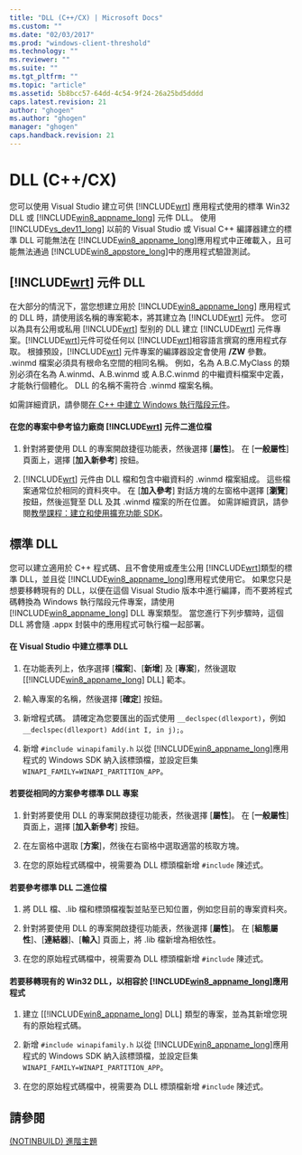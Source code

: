 ```yaml
---
title: "DLL (C++/CX) | Microsoft Docs"
ms.custom: ""
ms.date: "02/03/2017"
ms.prod: "windows-client-threshold"
ms.technology: ""
ms.reviewer: ""
ms.suite: ""
ms.tgt_pltfrm: ""
ms.topic: "article"
ms.assetid: 5b8bcc57-64dd-4c54-9f24-26a25bd5dddd
caps.latest.revision: 21
author: "ghogen"
ms.author: "ghogen"
manager: "ghogen"
caps.handback.revision: 21
---
```

# DLL (C++/CX)
您可以使用 Visual Studio 建立可供 [!INCLUDE[wrt](../cppcx/includes/wrt-md.md)] 應用程式使用的標準 Win32 DLL 或 [!INCLUDE[win8_appname_long](../cppcx/includes/win8-appname-long-md.md)] 元件 DLL。 使用 [!INCLUDE[vs_dev11_long](../cppcx/includes/vs-dev11-long-md.md)] 以前的 Visual Studio 或 Visual C\+\+ 編譯器建立的標準 DLL 可能無法在 [!INCLUDE[win8_appname_long](../cppcx/includes/win8-appname-long-md.md)]應用程式中正確載入，且可能無法通過 [!INCLUDE[win8_appstore_long](../cppcx/includes/win8-appstore-long-md.md)]中的應用程式驗證測試。  
  
## [!INCLUDE[wrt](../cppcx/includes/wrt-md.md)] 元件 DLL  
 在大部分的情況下，當您想建立用於 [!INCLUDE[win8_appname_long](../cppcx/includes/win8-appname-long-md.md)] 應用程式的 DLL 時，請使用該名稱的專案範本，將其建立為 [!INCLUDE[wrt](../cppcx/includes/wrt-md.md)] 元件。 您可以為具有公用或私用 [!INCLUDE[wrt](../cppcx/includes/wrt-md.md)] 型别的 DLL 建立 [!INCLUDE[wrt](../cppcx/includes/wrt-md.md)] 元件專案。[!INCLUDE[wrt](../cppcx/includes/wrt-md.md)]元件可從任何以 [!INCLUDE[wrt](../cppcx/includes/wrt-md.md)]相容語言撰寫的應用程式存取。 根據預設，[!INCLUDE[wrt](../cppcx/includes/wrt-md.md)] 元件專案的編譯器設定會使用 **\/ZW** 參數。 .winmd 檔案必須具有根命名空間的相同名稱。 例如，名為 A.B.C.MyClass 的類別必須在名為 A.winmd、A.B.winmd 或 A.B.C.winmd 的中繼資料檔案中定義，才能執行個體化。 DLL 的名稱不需符合 .winmd 檔案名稱。  
  
 如需詳細資訊，請參閱[在 C\+\+ 中建立 Windows 執行階段元件](../Topic/Creating%20Windows%20Runtime%20Components%20in%20C++.md)。  
  
#### 在您的專案中參考協力廠商 [!INCLUDE[wrt](../cppcx/includes/wrt-md.md)] 元件二進位檔  
  
1.  針對將要使用 DLL 的專案開啟捷徑功能表，然後選擇 \[**屬性**\]。 在 \[**一般屬性**\] 頁面上，選擇 \[**加入新參考**\] 按鈕。  
  
2.  [!INCLUDE[wrt](../cppcx/includes/wrt-md.md)] 元件由 DLL 檔和包含中繼資料的 .winmd 檔案組成。 這些檔案通常位於相同的資料夾中。 在 \[**加入參考**\] 對話方塊的左窗格中選擇 \[**瀏覽**\] 按鈕，然後巡覽至 DLL 及其 .winmd 檔案的所在位置。 如需詳細資訊，請參閱[教學課程：建立和使用擴充功能 SDK](http://msdn.microsoft.com/zh-tw/001e2fca-3d56-43ab-a5e0-0561d085679f)。  
  
## 標準 DLL  
 您可以建立適用於 C\+\+ 程式碼、且不會使用或產生公用 [!INCLUDE[wrt](../cppcx/includes/wrt-md.md)]類型的標準 DLL，並且從 [!INCLUDE[win8_appname_long](../cppcx/includes/win8-appname-long-md.md)]應用程式使用它。 如果您只是想要移轉現有的 DLL，以便在這個 Visual Studio 版本中進行編譯，而不要將程式碼轉換為 Windows 執行階段元件專案，請使用 [!INCLUDE[win8_appname_long](../cppcx/includes/win8-appname-long-md.md)] DLL 專案類型。 當您進行下列步驟時，這個 DLL 將會隨 .appx 封裝中的應用程式可執行檔一起部署。  
  
#### 在 Visual Studio 中建立標準 DLL  
  
1.  在功能表列上，依序選擇 \[**檔案**\]、\[**新增**\] 及 \[**專案**\]，然後選取 \[[!INCLUDE[win8_appname_long](../cppcx/includes/win8-appname-long-md.md)] DLL\] 範本。  
  
2.  輸入專案的名稱，然後選擇 \[**確定**\] 按鈕。  
  
3.  新增程式碼。 請確定為您要匯出的函式使用 `__declspec(dllexport)`，例如 `__declspec(dllexport) Add(int I, in j);`。  
  
4.  新增 `#include winapifamily.h` 以從 [!INCLUDE[win8_appname_long](../cppcx/includes/win8-appname-long-md.md)]應用程式的 Windows SDK 納入該標頭檔，並設定巨集 `WINAPI_FAMILY=WINAPI_PARTITION_APP`。  
  
#### 若要從相同的方案參考標準 DLL 專案  
  
1.  針對將要使用 DLL 的專案開啟捷徑功能表，然後選擇 \[**屬性**\]。 在 \[**一般屬性**\] 頁面上，選擇 \[**加入新參考**\] 按鈕。  
  
2.  在左窗格中選取 \[**方案**\]，然後在右窗格中選取適當的核取方塊。  
  
3.  在您的原始程式碼檔中，視需要為 DLL 標頭檔新增 `#include` 陳述式。  
  
#### 若要參考標準 DLL 二進位檔  
  
1.  將 DLL 檔、.lib 檔和標頭檔複製並貼至已知位置，例如您目前的專案資料夾。  
  
2.  針對將要使用 DLL 的專案開啟捷徑功能表，然後選擇 \[**屬性**\]。 在 \[**組態屬性**\]、\[**連結器**\]、\[**輸入**\] 頁面上，將 .lib 檔新增為相依性。  
  
3.  在您的原始程式碼檔中，視需要為 DLL 標頭檔新增 `#include` 陳述式。  
  
#### 若要移轉現有的 Win32 DLL，以相容於 [!INCLUDE[win8_appname_long](../cppcx/includes/win8-appname-long-md.md)]應用程式  
  
1.  建立 \[[!INCLUDE[win8_appname_long](../cppcx/includes/win8-appname-long-md.md)] DLL\] 類型的專案，並為其新增您現有的原始程式碼。  
  
2.  新增 `#include winapifamily.h` 以從 [!INCLUDE[win8_appname_long](../cppcx/includes/win8-appname-long-md.md)]應用程式的 Windows SDK 納入該標頭檔，並設定巨集 `WINAPI_FAMILY=WINAPI_PARTITION_APP`。  
  
3.  在您的原始程式碼檔中，視需要為 DLL 標頭檔新增 `#include` 陳述式。  
  
## 請參閱  
 [\(NOTINBUILD\) 進階主題](http://msdn.microsoft.com/zh-tw/1ccff0cf-a6cc-47ef-a05f-eba6307b3ced)